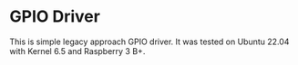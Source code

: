 # GPIO Driver

This is simple legacy approach GPIO driver. It was tested on Ubuntu 22.04 with Kernel 6.5 and Raspberry 3 B+.
